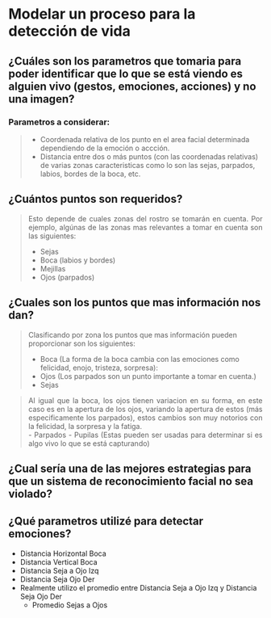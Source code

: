 




# Modelar un proceso para la detección de vida

## ¿Cuáles son los parametros que tomaria para poder identificar que lo que se está viendo es alguien vivo (gestos, emociones, acciones) y no una imagen?

### Parametros a considerar:
>- Coordenada relativa de los punto en el area facial determinada dependiendo de la emoción o accción.
>- Distancia entre dos o más puntos (con las coordenadas relativas) de varias zonas caracteristicas como lo son las sejas, parpados, labios, bordes de la boca, etc.
    
## ¿Cuántos puntos son requeridos?
> <div align="justify"> Esto depende de cuales zonas del rostro se tomarán en cuenta. Por ejemplo, algúnas de las zonas mas relevantes a tomar en cuenta son las siguientes: </div>
>
> - Sejas
> - Boca (labios y bordes)
> - Mejillas
> - Ojos (parpados)

## ¿Cuales son los puntos que mas información nos dan?
> Clasificando por zona los puntos que mas información pueden proporcionar son los siguientes:
> - Boca (La forma de la boca cambia con las emociones como felicidad, enojo, tristeza, sorpresa):
> - Ojos (Los parpados son un punto importante a tomar en cuenta.)
> - Sejas

> <div align="justify">Al igual que la boca, los ojos tienen variacion en su forma, en este caso es en la apertura de los ojos, variando la apertura de estos (más especificamente los parpados), estos cambios son muy notorios con la felicidad, la sorpresa y la fatiga.<div>
>   - Parpados
>   - Pupilas (Estas pueden ser usadas para determinar si es algo vivo lo que se está capturando)

## ¿Cual sería una de las mejores estrategias para que un sistema de reconocimiento facial no sea violado?


## ¿Qué parametros utilizé para detectar emociones?

- Distancia Horizontal Boca
- Distancia Vertical Boca
- Distancia Seja a Ojo Izq
- Distancia Seja Ojo Der
-   Realmente utilizo el promedio entre Distancia Seja a Ojo Izq y Distancia Seja Ojo Der
    - Promedio Sejas a Ojos